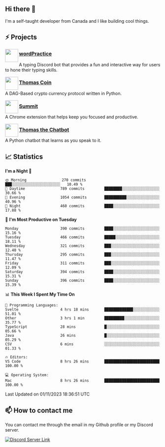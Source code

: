 <h2>Hi there 👋</h2>

<p>I'm a self-taught developer from Canada and I like building cool things.</p>

<h2>⚡ Projects</h2>

<img align="left" src="https://i.imgur.com/BIzs17V.png" width="42" height="42" />
<h3><a target="_blank" href="https://wordpractice.principle.sh/">wordPractice</a></h3>
<p>A typing Discord bot that provides a fun and interactive way for users to hone their typing skills.</p>

<img align="left" src="https://i.imgur.com/4FdQpgN.png" width="42" height="42" />
<h3><a href="https://github.com/principle105/thomas-coin">Thomas Coin</a></h3>
<p>A DAG-Based crypto currency protocol written in Python.</p>

<img align="left" src="https://i.imgur.com/Ly8Atho.png" width="42" height="42" />
<h3><a href="https://summit.sh/">Summit</a></h3>
<p>A Chrome extension that helps keep you focused and productive.</p>

<img align="left" src="https://i.imgur.com/hA9YF2s.png" width="42" height="42" />
<h3><a href="https://github.com/principle105/thomasthechatbot">Thomas the Chatbot</a></h3>
<p>A Python chatbot that learns as you speak to it.</p>

<h2>📈 Statistics</h2>

<!--START_SECTION:waka-->
**I'm a Night 🦉** 

```text
🌞 Morning                270 commits         ███░░░░░░░░░░░░░░░░░░░░░░   10.49 % 
🌆 Daytime                789 commits         ████████░░░░░░░░░░░░░░░░░   30.66 % 
🌃 Evening                1054 commits        ██████████░░░░░░░░░░░░░░░   40.96 % 
🌙 Night                  460 commits         ████░░░░░░░░░░░░░░░░░░░░░   17.88 % 
```
📅 **I'm Most Productive on Tuesday** 

```text
Monday                   390 commits         ████░░░░░░░░░░░░░░░░░░░░░   15.16 % 
Tuesday                  466 commits         █████░░░░░░░░░░░░░░░░░░░░   18.11 % 
Wednesday                321 commits         ███░░░░░░░░░░░░░░░░░░░░░░   12.48 % 
Thursday                 295 commits         ███░░░░░░░░░░░░░░░░░░░░░░   11.47 % 
Friday                   311 commits         ███░░░░░░░░░░░░░░░░░░░░░░   12.09 % 
Saturday                 394 commits         ████░░░░░░░░░░░░░░░░░░░░░   15.31 % 
Sunday                   396 commits         ████░░░░░░░░░░░░░░░░░░░░░   15.39 % 
```


📊 **This Week I Spent My Time On** 

```text
💬 Programming Languages: 
Svelte                   4 hrs 18 mins       █████████████░░░░░░░░░░░░   51.01 % 
Other                    3 hrs 1 min         █████████░░░░░░░░░░░░░░░░   35.77 % 
TypeScript               28 mins             █░░░░░░░░░░░░░░░░░░░░░░░░   05.66 % 
Java                     26 mins             █░░░░░░░░░░░░░░░░░░░░░░░░   05.29 % 
CSV                      6 mins              ░░░░░░░░░░░░░░░░░░░░░░░░░   01.33 % 

🔥 Editors: 
VS Code                  8 hrs 26 mins       █████████████████████████   100.00 % 

💻 Operating System: 
Mac                      8 hrs 26 mins       █████████████████████████   100.00 % 
```


 Last Updated on 01/11/2023 18:36:51 UTC
<!--END_SECTION:waka-->

<h2>📫 How to contact me</h2>

You can contact me through the email in my Github profile or my Discord server.

[![Discord Server Link](https://dcbadge.vercel.app/api/server/DHnk46C)](https://discord.gg/DHnk46C)

